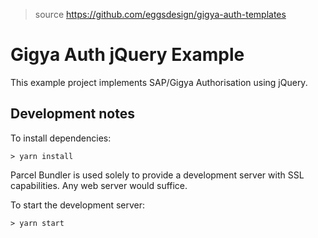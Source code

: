 > source https://github.com/eggsdesign/gigya-auth-templates

# Gigya Auth jQuery Example

This example project implements SAP/Gigya Authorisation using jQuery.

## Development notes
To install dependencies:

``> yarn install``

Parcel Bundler is used solely to provide a development server with SSL capabilities. Any web server would suffice.

To start the development server:

``> yarn start``
